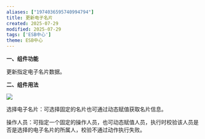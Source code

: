 ```yaml
---
aliases: ["1974036595740994794"]
title: 更新电子名片
created: 2025-07-29
modified: 2025-07-29
tags: ['ESB中心']
theme: ESB中心
---
```


**一、组件功能**

更新指定电子名片数据。

**二、组件用法**

![](https://myhelpdoc.oss-cn-heyuan.aliyuncs.com/mdimages/a36e0a9abb0f1230b160609ae0ec8bf5.jpg)

选择电子名片：可选择固定的名片也可通过动态赋值获取名片信息。

操作人员：可指定一个固定的操作人员，也可动态赋值人员，执行时校验该人员是否是选择的电子名片的所属人，校验不通过动作执行失败。


